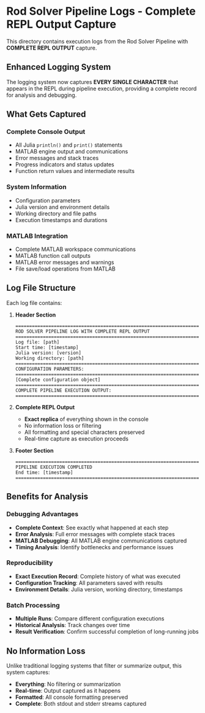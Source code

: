 # Rod Solver Pipeline Logs - Complete REPL Output Capture

This directory contains execution logs from the Rod Solver Pipeline with **COMPLETE REPL OUTPUT** capture.

## Enhanced Logging System

The logging system now captures **EVERY SINGLE CHARACTER** that appears in the REPL during pipeline execution, providing a complete record for analysis and debugging.

## What Gets Captured

### **Complete Console Output**
- All Julia `println()` and `print()` statements
- MATLAB engine output and communications
- Error messages and stack traces
- Progress indicators and status updates
- Function return values and intermediate results

### **System Information**
- Configuration parameters
- Julia version and environment details
- Working directory and file paths
- Execution timestamps and durations

### **MATLAB Integration**
- Complete MATLAB workspace communications
- MATLAB function call outputs
- MATLAB error messages and warnings
- File save/load operations from MATLAB

## Log File Structure

Each log file contains:

1. **Header Section**
   ```
   ================================================================================
   ROD SOLVER PIPELINE LOG WITH COMPLETE REPL OUTPUT
   ================================================================================
   Log file: [path]
   Start time: [timestamp]
   Julia version: [version]
   Working directory: [path]
   ================================================================================
   CONFIGURATION PARAMETERS:
   ================================================================================
   [Complete configuration object]
   ================================================================================
   COMPLETE PIPELINE EXECUTION OUTPUT:
   ================================================================================
   ```

2. **Complete REPL Output**
   - **Exact replica** of everything shown in the console
   - No information loss or filtering
   - All formatting and special characters preserved
   - Real-time capture as execution proceeds

3. **Footer Section**
   ```
   ================================================================================
   PIPELINE EXECUTION COMPLETED
   End time: [timestamp]
   ================================================================================
   ```

## Benefits for Analysis

### **Debugging Advantages**
- **Complete Context**: See exactly what happened at each step
- **Error Analysis**: Full error messages with complete stack traces
- **MATLAB Debugging**: All MATLAB engine communications captured
- **Timing Analysis**: Identify bottlenecks and performance issues

### **Reproducibility**
- **Exact Execution Record**: Complete history of what was executed
- **Configuration Tracking**: All parameters saved with results
- **Environment Details**: Julia version, working directory, timestamps

### **Batch Processing**
- **Multiple Runs**: Compare different configuration executions
- **Historical Analysis**: Track changes over time
- **Result Verification**: Confirm successful completion of long-running jobs

## No Information Loss

Unlike traditional logging systems that filter or summarize output, this system captures:
- **Everything**: No filtering or summarization
- **Real-time**: Output captured as it happens
- **Formatted**: All console formatting preserved
- **Complete**: Both stdout and stderr streams captured
